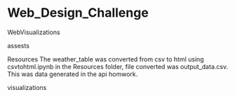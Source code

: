 # Web_Design_Challenge
WebVisualizations

assests

Resources
The weather_table was converted from csv to html using csvtohtml.ipynb in the Resources folder, file converted was output_data.csv. This was data generated in the api homwork.


visualizations
